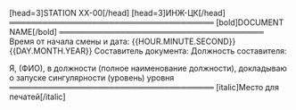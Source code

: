[head=3]STATION XX-00[/head]
[head=3]ИНЖ-ЦК[/head]
═════════════════════════════════════
[bold]DOCUMENT NAME[/bold]
═════════════════════════════════════
Время от начала смены и дата: {{HOUR.MINUTE.SECOND}} {{DAY.MONTH.YEAR}}
Составитель документа:
Должность составителя:

Я, (ФИО), в должности (полное наименование должности), докладываю о запуске сингулярности (уровень) уровня
═════════════════════════════════════
[italic]Место для печатей[/italic]
